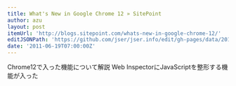 ```yaml
---
title: What's New in Google Chrome 12 » SitePoint
author: azu
layout: post
itemUrl: 'http://blogs.sitepoint.com/whats-new-in-google-chrome-12/'
editJSONPath: 'https://github.com/jser/jser.info/edit/gh-pages/data/2011/06/index.json'
date: '2011-06-19T07:00:00Z'
---
```

Chrome12で入った機能について解説
Web InspectorにJavaScriptを整形する機能が入った

